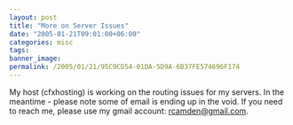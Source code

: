 ```yaml
---
layout: post
title: "More on Server Issues"
date: "2005-01-21T09:01:00+06:00"
categories: misc 
tags: 
banner_image: 
permalink: /2005/01/21/95C9CD54-01DA-5D9A-6B37FE574696F174
---
```


My host (cfxhosting) is working on the routing issues for my servers. In the meantime - please note some of email is ending up in the void. If you need to reach me, please use my gmail account: rcamden@gmail.com.